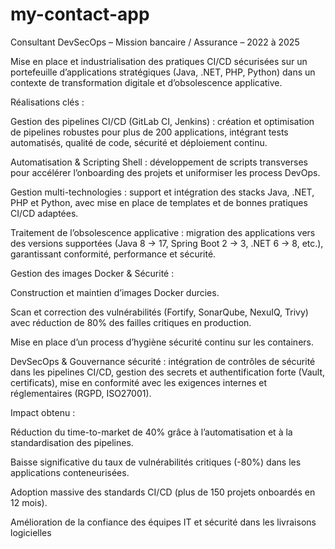 # my-contact-app

Consultant DevSecOps – Mission bancaire / Assurance – 2022 à 2025

Mise en place et industrialisation des pratiques CI/CD sécurisées sur un portefeuille d’applications stratégiques (Java, .NET, PHP, Python) dans un contexte de transformation digitale et d’obsolescence applicative.

Réalisations clés :

Gestion des pipelines CI/CD (GitLab CI, Jenkins) : création et optimisation de pipelines robustes pour plus de 200 applications, intégrant tests automatisés, qualité de code, sécurité et déploiement continu.

Automatisation & Scripting Shell : développement de scripts transverses pour accélérer l’onboarding des projets et uniformiser les process DevOps.

Gestion multi-technologies : support et intégration des stacks Java, .NET, PHP et Python, avec mise en place de templates et de bonnes pratiques CI/CD adaptées.

Traitement de l’obsolescence applicative : migration des applications vers des versions supportées (Java 8 → 17, Spring Boot 2 → 3, .NET 6 → 8, etc.), garantissant conformité, performance et sécurité.

Gestion des images Docker & Sécurité :

Construction et maintien d’images Docker durcies.

Scan et correction des vulnérabilités (Fortify, SonarQube, NexuIQ, Trivy) avec réduction de 80% des failles critiques en production.

Mise en place d’un process d’hygiène sécurité continu sur les containers.

DevSecOps & Gouvernance sécurité : intégration de contrôles de sécurité dans les pipelines CI/CD, gestion des secrets et authentification forte (Vault, certificats), mise en conformité avec les exigences internes et réglementaires (RGPD, ISO27001).

Impact obtenu :

Réduction du time-to-market de 40% grâce à l’automatisation et à la standardisation des pipelines.

Baisse significative du taux de vulnérabilités critiques (-80%) dans les applications conteneurisées.

Adoption massive des standards CI/CD (plus de 150 projets onboardés en 12 mois).

Amélioration de la confiance des équipes IT et sécurité dans les livraisons logicielles
